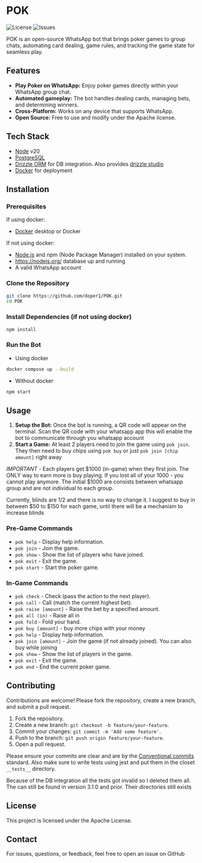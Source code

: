 # POK

![License](https://img.shields.io/github/license/doper1/POK)
![Issues](https://img.shields.io/github/issues/doper1/POK)

POK is an open-source WhatsApp bot that brings poker games to group chats, automating card dealing, game rules, and tracking the game state for seamless play.

## Features

- **Play Poker on WhatsApp:** Enjoy poker games directly within your WhatsApp group chat.
- **Automated gameplay:** The bot handles dealing cards, managing bets, and determining winners.
- **Cross-Platform:** Works on any device that supports WhatsApp.
- **Open Source:** Free to use and modify under the Apache license.

## Tech Stack

- [Node](https://nodejs.org/) v20
- [PostgreSQL](https://www.postgresql.org/)
- [Drizzle ORM](https://orm.drizzle.team/) for DB integration. Also provides [drizzle studio](https://orm.drizzle.team/drizzle-studio/overview)
- [Docker](https://www.docker.com/) for deployment

## Installation

### Prerequisites

If using docker:

- [Docker](https://www.docker.com/) desktop or Docker

If not using docker:

- [Node.js](https://nodejs.org/) and npm (Node Package Manager) installed on your system.
- https://nodejs.org/ database up and running
- A valid WhatsApp account

### Clone the Repository

```bash
git clone https://github.com/doper1/POK.git
cd POK
```

### Install Dependencies (if not using docker)

```bash
npm install
```

### Run the Bot

- Using docker

```bash
docker compose up --build
```

- Without docker

```bash
npm start
```

## Usage

1. **Setup the Bot:** Once the bot is running, a QR code will appear on the terminal. Scan the QR code with your whatsapp app this will enable the bot to communicate through you whatsapp account
2. **Start a Game:** At least 2 players need to join the game using `pok join`. They then need to buy chips using `pok buy` or just `pok join [chip amount]` right away

_IMPORTANT_ - Each players get $1000 (in-game) when they first join. The ONLY way to earn more is buy playing. If you lost all of your 1000 - you cannot play anymore. The initial $1000 are consists between whatsapp group and are not individual to each group.

Currently, blinds are 1/2 and there is no way to change it. I suggest to buy in between $50 to $150 for each game, until there will be a mechanism to increase blinds

### Pre-Game Commands

- `pok help` - Display help information.
- `pok join` - Join the game.
- `pok show` - Show the list of players who have joined.
- `pok exit` - Exit the game.
- `pok start` - Start the poker game.

### In-Game Commands

- `pok check` - Check (pass the action to the next player).
- `pok call` - Call (match the current highest bet).
- `pok raise [amount]` - Raise the bet by a specified amount.
- `pok all (in)` - Raise all in
- `pok fold` - Fold your hand.
- `pok buy [amount]` - buy more chips with your money
- `pok help` - Display help information.
- `pok join [amount]` - Join the game (if not already joined). You can also buy while joining
- `pok show` - Show the list of players in the game.
- `pok exit` - Exit the game.
- `pok end` - End the current poker game.

## Contributing

Contributions are welcome! Please fork the repository, create a new branch, and submit a pull request.

1. Fork the repository.
2. Create a new branch: `git checkout -b feature/your-feature`.
3. Commit your changes: `git commit -m 'Add some feature'`.
4. Push to the branch: `git push origin feature/your-feature`.
5. Open a pull request.

Please ensure your commits are clear and are by the [Conventional commits](https://www.conventionalcommits.org/en/v1.0.0/) standard. Also make sure to write tests using jest and put them in the closet `__tests__` directory.

Because of the DB integration all the tests got invalid so I deleted them all. The can still be found in version 3.1.0 and prior. Their directories still exists

## License

This project is licensed under the Apache License.

## Contact

For issues, questions, or feedback, feel free to open an issue on GitHub
